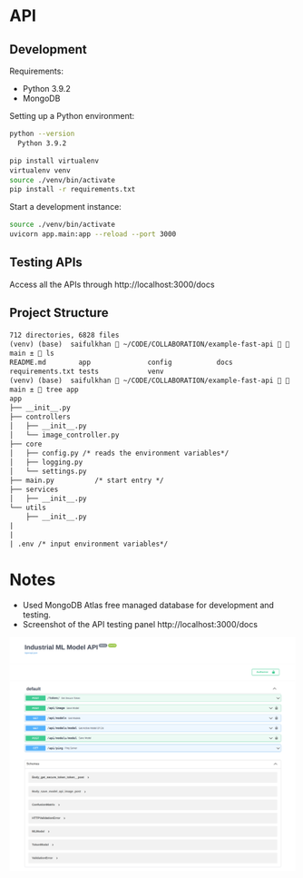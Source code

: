 # API

## Development

Requirements:

- Python 3.9.2
- MongoDB

Setting up a Python environment:

```bash
python --version
  Python 3.9.2
```

```bash
pip install virtualenv
virtualenv venv
source ./venv/bin/activate
pip install -r requirements.txt
```

Start a development instance:

```bash
source ./venv/bin/activate
uvicorn app.main:app --reload --port 3000
```

## Testing APIs

Access all the APIs through http://localhost:3000/docs

## Project Structure

```
712 directories, 6828 files
(venv) (base)  saifulkhan  ~/CODE/COLLABORATION/example-fast-api   main ±  ls
README.md        app              config           docs             requirements.txt tests            venv
(venv) (base)  saifulkhan  ~/CODE/COLLABORATION/example-fast-api   main ±  tree app
app
├── __init__.py
├── controllers
│   ├── __init__.py
│   └── image_controller.py
├── core
│   ├── config.py /* reads the environment variables*/
│   ├── logging.py
│   └── settings.py
├── main.py          /* start entry */
├── services
│   ├── __init__.py
└── utils
    ├── __init__.py
|
|
| .env /* input environment variables*/
```

# Notes

- Used MongoDB Atlas free managed database for development and testing.
- Screenshot of the API testing panel http://localhost:3000/docs

<img src="docs/example-swagger-screenshot.png" alt="drawing" width="800"/>
